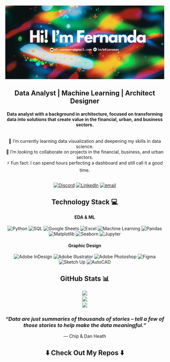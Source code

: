
![Header](https://github.com/mfcoronar/mfcoronar/blob/main/Hi!ImFernandaB.png)

<h2 align="center">Data Analyst | Machine Learning | Architect Designer </h2>

<h4 align="center">Data analyst with a background in architecture, focused on transforming data into solutions that create value in the financial, urban, and business sectors.</h4>
<br>

<div align="center">
🌱 I’m currently learning data visualization and deepening my skills in data science.<br/> 
👯 I’m looking to collaborate on projects in the financial, business, and urban sectors.<br/>
⚡ Fun fact: I can spend hours perfecting a dashboard and still call it a good time.
</div>


<br/>
<div align="center">
  
[![Discord](https://img.shields.io/badge/Discord-%237289DA.svg?logo=discord&logoColor=white)](https://discord.gg/fernanda.co) [![LinkedIn](https://img.shields.io/badge/LinkedIn-%230077B5.svg?logo=linkedin&logoColor=white)](https://linkedin.com/in/mfcoronar) [![email](https://img.shields.io/badge/Email-D14836?logo=gmail&logoColor=white)](mailto:mf.coronarq@gmail.com)  <br/>

</div>

<h2 align="center">Technology Stack 💻  </h2>

<h4 align="center"> EDA & ML </h4>
<div align="center">

![Python](https://img.shields.io/badge/-Python-f4f11e?style=for-the-badge&logo=python)
![SQL](https://img.shields.io/badge/-SQL-27a1d3?style=for-the-badge&logo)
![Google Sheets](https://img.shields.io/badge/-Google%20Sheets-34A853?style=for-the-badge&logo=googlesheets&logoColor=ffffff)
![Excel](https://img.shields.io/badge/-Excel-27ac12?style=for-the-badge&logo=microsoft-excel&logoColor=217346)
![Machine Learning](https://img.shields.io/badge/-Machine%20Learning-148bae?style=for-the-badge&logo=scikit-learn)
![Pandas](https://img.shields.io/badge/-Pandas-d921c3?style=for-the-badge&logo=pandas)
![Matplotlib](https://img.shields.io/badge/-Matplotlib-f7732d?style=for-the-badge&logo=plotly)
![Seaborn](https://img.shields.io/badge/-Seaborn-57c4bf?style=for-the-badge&logo=plotly)
![Jupyter](https://img.shields.io/badge/-Jupyter-a8adad?style=for-the-badge&logo=jupyter)



</div>

<h4 align="center"> Graphic Design </h4>
<div align="center">
  
![Adobe InDesign](https://img.shields.io/badge/Adobe%20InDesign-df0eaf?style=for-the-badge&logo=adobeindesign&logoColor=FF3366) ![Adobe Illustrator](https://img.shields.io/badge/adobe%20illustrator-%23FF9A00.svg?style=for-the-badge&logo=adobe%20illustrator&logoColor=white) ![Adobe Photoshop](https://img.shields.io/badge/adobe%20photoshop-%2331A8FF.svg?style=for-the-badge&logo=adobe%20photoshop&logoColor=white) ![Figma](https://img.shields.io/badge/figma-9d52f1.svg?style=for-the-badge&logo=figma&logoColor=white) ![Sketch Up](https://img.shields.io/badge/SketchUp-005F9E?style=for-the-badge&logo=sketchup&logoColor=white) ![AutoCAD](https://img.shields.io/badge/AutoCad-red?style=for-the-badge&color=ca2116)


</div>

<h2 align="center">GitHub Stats 📊  </h2>
<div align="center">
  
![](https://github-readme-stats.vercel.app/api?username=mfcoronar&theme=neon&hide_border=true&include_all_commits=false&count_private=false)<br/>
![](https://nirzak-streak-stats.vercel.app/?user=mfcoronar&theme=neon&hide_border=true)<br/>
![](https://github-readme-stats.vercel.app/api/top-langs/?username=mfcoronar&theme=neon&hide_border=true&include_all_commits=false&count_private=false&layout=compact)
</div>

<div align="center">

###  *“Data are just summaries of thousands of stories – tell a few of those stories to help make the data meaningful.”*  

— Chip & Dan Heath

</div>




<h2  align="center"> ⬇️ Check Out My Repos ⬇️ </h2>
